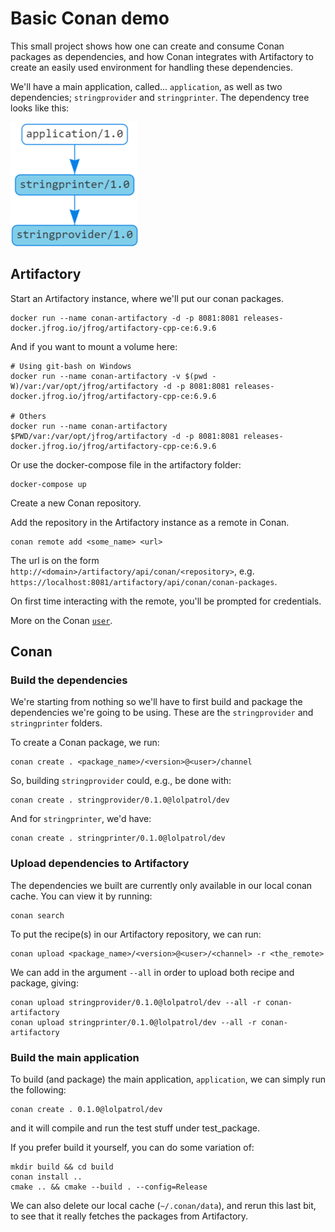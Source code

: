 # Basic Conan demo

This small project shows how one can create and consume Conan packages as dependencies, and how Conan integrates with Artifactory to create an easily used environment for handling these dependencies.

We'll have a main application, called... `application`, as well as two dependencies; `stringprovider` and `stringprinter`. The dependency tree looks like this:

![dep tree](docs/dep-tree.png)

## Artifactory

Start an Artifactory instance, where we'll put our conan packages.

    docker run --name conan-artifactory -d -p 8081:8081 releases-docker.jfrog.io/jfrog/artifactory-cpp-ce:6.9.6

And if you want to mount a volume here:

    # Using git-bash on Windows
    docker run --name conan-artifactory -v $(pwd -W)/var:/var/opt/jfrog/artifactory -d -p 8081:8081 releases-docker.jfrog.io/jfrog/artifactory-cpp-ce:6.9.6

    # Others
    docker run --name conan-artifactory $PWD/var:/var/opt/jfrog/artifactory -d -p 8081:8081 releases-docker.jfrog.io/jfrog/artifactory-cpp-ce:6.9.6

Or use the docker-compose file in the artifactory folder:

    docker-compose up

Create a new Conan repository.

Add the repository in the Artifactory instance as a remote in Conan.

    conan remote add <some_name> <url>

The url is on the form `http://<domain>/artifactory/api/conan/<repository>`, e.g. `https://localhost:8081/artifactory/api/conan/conan-packages`.

On first time interacting with the remote, you'll be prompted for credentials.

More on the Conan [`user`](https://docs.conan.io/en/latest/reference/commands/misc/user.html).

## Conan

### Build the dependencies

We're starting from nothing so we'll have to first build and package the dependencies we're going to be using. These are the `stringprovider` and `stringprinter` folders.

To create a Conan package, we run:

    conan create . <package_name>/<version>@<user>/channel

So, building `stringprovider` could, e.g., be done with:

    conan create . stringprovider/0.1.0@lolpatrol/dev

And for `stringprinter`, we'd have:

    conan create . stringprinter/0.1.0@lolpatrol/dev

### Upload dependencies to Artifactory

The dependencies we built are currently only available in our local conan cache. You can view it by running:

    conan search

To put the recipe(s) in our Artifactory repository, we can run:

    conan upload <package_name>/<version>@<user>/<channel> -r <the_remote>

We can add in the argument `--all` in order to upload both recipe and package, giving:

    conan upload stringprovider/0.1.0@lolpatrol/dev --all -r conan-artifactory
    conan upload stringprinter/0.1.0@lolpatrol/dev --all -r conan-artifactory

### Build the main application

To build (and package) the main application, `application`, we can simply run the following:

    conan create . 0.1.0@lolpatrol/dev

and it will compile and run the test stuff under test_package.

If you prefer build it yourself, you can do some variation of:

    mkdir build && cd build
    conan install ..
    cmake .. && cmake --build . --config=Release

We can also delete our local cache (`~/.conan/data`), and rerun this last bit, to see that it really fetches the packages from Artifactory.
